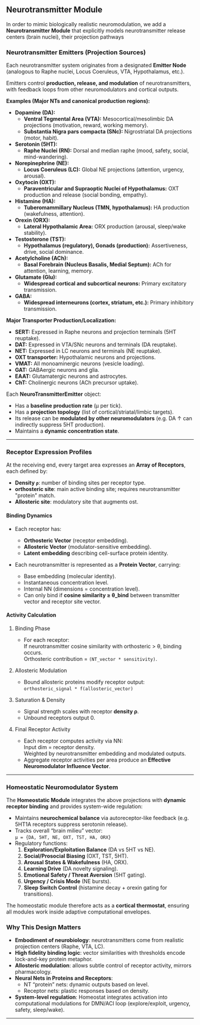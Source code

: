 ## Neurotransmitter Module

In order to mimic biologically realistic neuromodulation, we add a **Neurotransmitter Module** that explicitly models neurotransmitter release centers (brain nuclei), their projection pathways

### Neurotransmitter Emitters (Projection Sources)

Each neurotransmitter system originates from a designated **Emitter Node** (analogous to Raphe nuclei, Locus Coeruleus, VTA, Hypothalamus, etc.).

Emitters control **production, release, and modulation** of neurotransmitters, with feedback loops from other neuromodulators and cortical outputs.

**Examples (Major NTs and canonical production regions):**

- **Dopamine (DA):**
  - **Ventral Tegmental Area (VTA):** Mesocortical/mesolimbic DA projections (motivation, reward, working memory).
  - **Substantia Nigra pars compacta (SNc):** Nigrostriatal DA projections (motor, habit).
- **Serotonin (5HT):**
  - **Raphe Nuclei (RN):** Dorsal and median raphe (mood, safety, social, mind-wandering).
- **Norepinephrine (NE):**
  - **Locus Coeruleus (LC):** Global NE projections (attention, urgency, arousal).
- **Oxytocin (OXT):**
  - **Paraventricular and Supraoptic Nuclei of Hypothalamus:** OXT production and release (social bonding, empathy).
- **Histamine (HA):**
  - **Tuberomammillary Nucleus (TMN, hypothalamus):** HA production (wakefulness, attention).
- **Orexin (ORX):**
  - **Lateral Hypothalamic Area:** ORX production (arousal, sleep/wake stability).
- **Testosterone (TST):**
  - **Hypothalamus (regulatory), Gonads (production):** Assertiveness, drive, social dominance.
- **Acetylcholine (ACh):**
  - **Basal Forebrain (Nucleus Basalis, Medial Septum):** ACh for attention, learning, memory.
- **Glutamate (Glu):**
  - **Widespread cortical and subcortical neurons:** Primary excitatory transmission.
- **GABA:**
  - **Widespread interneurons (cortex, striatum, etc.):** Primary inhibitory transmission.

**Major Transporter Production/Localization:**
- **SERT:** Expressed in Raphe neurons and projection terminals (5HT reuptake).
- **DAT:** Expressed in VTA/SNc neurons and terminals (DA reuptake).
- **NET:** Expressed in LC neurons and terminals (NE reuptake).
- **OXT transporter:** Hypothalamic neurons and projections.
- **VMAT:** All monoaminergic neurons (vesicle loading).
- **GAT:** GABAergic neurons and glia.
- **EAAT:** Glutamatergic neurons and astrocytes.
- **ChT:** Cholinergic neurons (ACh precursor uptake).

Each **NeuroTransmitterEmitter** object:

- Has a **baseline production rate** (µ per tick).
- Has a **projection topology** (list of cortical/striatal/limbic targets).
- Its release can be **modulated by other neuromodulators** (e.g. DA ↑ can indirectly suppress 5HT production).
- Maintains a **dynamic concentration state**.

---

### Receptor Expression Profiles

At the receiving end, every target area expresses an **Array of Receptors**, each defined by:

- **Density `ρ`**: number of binding sites per receptor type.
- **orthosteric site**: main active binding site; requires neurotransmitter "protein" match.
- **Allosteric site**: modulatory site that augments ost.

#### Binding Dynamics

- Each receptor has:

  - **Orthosteric Vector** (receptor embedding).
  - **Allosteric Vector** (modulator-sensitive embedding).
  - **Latent embedding** describing cell-surface protein identity.

- Each neurotransmitter is represented as a **Protein Vector**, carrying:
  - Base embedding (molecular identity).
  - Instantaneous concentration level.
  - Internal NN (dimensions = concentration level).
  - Can only bind if **cosine similarity ≥ θ_bind** between transmitter vector and receptor site vector.

#### Activity Calculation

1. Binding Phase

   - For each receptor:  
     If neurotransmitter cosine similarity with orthosteric > θ, binding occurs.  
     Orthosteric contribution = `(NT_vector * sensitivity)`.

2. Allosteric Modulation

   - Bound allosteric proteins modify receptor output:  
     `orthosteric_signal * f(allosteric_vector)`

3. Saturation & Density

   - Signal strength scales with receptor **density ρ**.
   - Unbound receptors output 0.

4. Final Receptor Activity
   - Each receptor computes activity via NN:  
     Input dim = receptor density.  
     Weighted by neurotransmitter embedding and modulated outputs.
   - Aggregate receptor activities per area produce an **Effective Neuromodulator Influence Vector**.

---

### Homeostatic Neuromodulator System

The **Homeostatic Module** integrates the above projections with **dynamic receptor binding** and provides system-wide regulation:

- Maintains **neurochemical balance** via autoreceptor-like feedback (e.g. 5HT1A receptors suppress serotonin release).
- Tracks overall “brain milieu” vector:  
  `μ = {DA, 5HT, NE, OXT, TST, HA, ORX}`
- Regulatory functions:
  1. **Exploration/Exploitation Balance** (DA vs 5HT vs NE).
  2. **Social/Prosocial Biasing** (OXT, TST, 5HT).
  3. **Arousal States & Wakefulness** (HA, ORX).
  4. **Learning Drive** (DA novelty signaling).
  5. **Emotional Safety / Threat Aversion** (5HT gating).
  6. **Urgency / Crisis Mode** (NE bursts).
  7. **Sleep Switch Control** (histamine decay + orexin gating for transitions).

The homeostatic module therefore acts as a **cortical thermostat**, ensuring all modules work inside adaptive computational envelopes.

### Why This Design Matters

- **Embodiment of neurobiology**: neurotransmitters come from realistic projection centers (Raphe, VTA, LC).
- **High fidelity binding logic**: vector similarities with thresholds encode lock-and-key protein metaphor.
- **Allosteric modulation**: allows subtle control of receptor activity, mirrors pharmacology.
- **Neural Nets in Proteins and Receptors**:
  - NT “protein” nets: dynamic outputs based on level.
  - Receptor nets: plastic responses based on density.
- **System-level regulation**: Homeostat integrates activation into computational modulations for DMN/ACI loop (explore/exploit, urgency, safety, sleep/wake).

---
